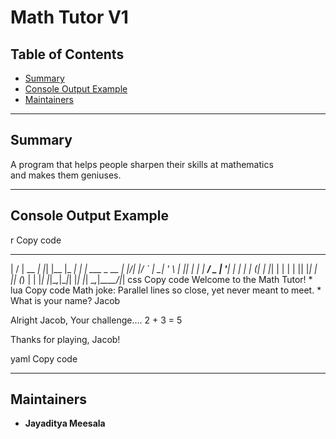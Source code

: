 # Math Tutor V1  

## Table of Contents  
- [Summary](#summary)  
- [Console Output Example](#console-output-example)  
- [Maintainers](#maintainers)  

---

## Summary  
A program that helps people sharpen their skills at mathematics  
and makes them geniuses.  

---

## Console Output Example  

r
Copy code
  __  __       _   _       _____      _
 |  \/  | __ _| |_| |__   |_   _|   _| |_ ___  _ __
 | |\/| |/ _` | __| '_ \    | || | | | __/ _ \| '__|
 | |  | | (_| | |_| | | |   | || |_| | || (_) | |
 |_|  |_|\__,_|\__|_| |_|   |_| \__,_|\__\___/|_|
css
Copy code
                 Welcome to the Math Tutor!                     *
lua
Copy code
Math joke: Parallel lines so close, yet never meant to meet.    *
What is your name? Jacob

Alright Jacob, Your challenge....
2 + 3 = 5

Thanks for playing, Jacob!

yaml
Copy code

---

## Maintainers  
- **Jayaditya Meesala**  
